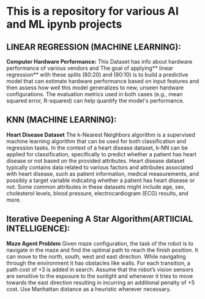 # This is a repository for various AI and ML ipynb projects

## LINEAR REGRESSION (MACHINE LEARNING):
**Computer Hardware Performance:** This Dataset has info about hardware performance of various vendors and The goal of applying** linear regression** with these splits (80:20) and (90:10)  is to build a predictive model that can estimate hardware performance based on input features and then assess how well this model generalizes to new, unseen hardware configurations. The evaluation metrics used in both cases (e.g., mean squared error, R-squared) can help quantify the model's performance.

## KNN (MACHINE LEARNING):
**Heart Disease Dataset** The k-Nearest Neighbors algorithm is a supervised machine learning algorithm that can be used for both classification and regression tasks. In the context of a heart disease dataset, k-NN can be applied for classification, specifically to predict whether a patient has heart disease or not based on the provided attributes.
Heart disease dataset typically contains data related to various factors and attributes associated with heart disease, such as patient information, medical measurements, and possibly a target variable indicating whether a patient has heart disease or not. Some common attributes in these datasets might include age, sex, cholesterol levels, blood pressure, electrocardiogram (ECG) results, and more.

## Iterative Deepening A Star Algorithm(ARTIICIAL INTELLIGENCE):
**Maze Agent Problem** Given maze configuration, the task of the robot is to navigate in the maze and find the optimal path to reach the finish position. It can move to the north, south, west and east
direction. While navigating through the environment it has obstacles like walls. For each transition, a path cost of +3 is added in search. Assume that the robot’s vision sensors are sensitive to the exposure to the sunlight and whenever it tries to move towards the east direction resulting in incurring an additional penalty of +5 cost. Use Manhattan distance as a heuristic wherever necessary.
